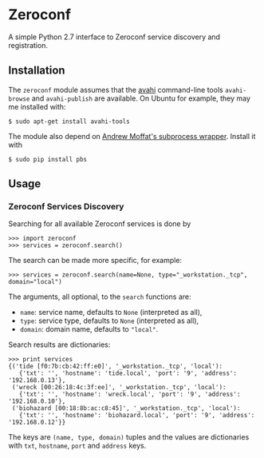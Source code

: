 Zeroconf
================================================================================

A simple Python 2.7 interface to Zeroconf service discovery and registration.

Installation
--------------------------------------------------------------------------------

The `zeroconf` module assumes that the [avahi](http://avahi.org/) command-line 
tools `avahi-browse` and `avahi-publish` are available.
On Ubuntu for example, they may me installed with:

    $ sudo apt-get install avahi-tools

The module also depend on [Andrew Moffat's subprocess wrapper][pbs]. Install
it with

    $ sudo pip install pbs

[pbs]: https://github.com/amoffat

Usage
--------------------------------------------------------------------------------

### Zeroconf Services Discovery

Searching for all available Zeroconf services is done by

    >>> import zeroconf
    >>> services = zeroconf.search()

The search can be made more specific, for example:

    >>> services = zeroconf.search(name=None, type="_workstation._tcp", domain="local")

The arguments, all optional, to the `search` functions are:

  - `name`: service name, defaults to `None` (interpreted as all),
  - `type`: service type, defaults to `None` (interpreted as all),
  - `domain`: domain name, defaults to `"local"`.

Search results are dictionaries:

    >>> print services
    {('tide [f0:7b:cb:42:ff:e0]', '_workstation._tcp', 'local'): 
       {'txt': '', 'hostname': 'tide.local', 'port': '9', 'address': '192.168.0.13'}, 
     ('wreck [00:26:18:4c:3f:ee]', '_workstation._tcp', 'local'): 
       {'txt': '', 'hostname': 'wreck.local', 'port': '9', 'address': '192.168.0.10'}, 
     ('biohazard [00:18:8b:ac:c8:45]', '_workstation._tcp', 'local'): 
       {'txt': '', 'hostname': 'biohazard.local', 'port': '9', 'address': '192.168.0.12'}}

The keys are `(name, type, domain)` tuples and the values are dictionaries with `txt`, 
`hostname`, `port` and `address` keys.


